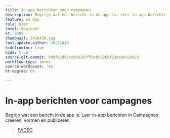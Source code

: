 ```yaml
---
title: In-app berichten voor campagnes
description: Begrijp wat een bericht in de app is. Leer in-app berichten in Campagnes creëren, vormen en publiceren.
feature: In App
role: User
level: Beginner
kt: 9499
thumbnail: 3410430.jpg
last-update-author: 20221018
hidefromtoc: true
hide: true
source-git-commit: bd8fe7d95ccb40197ff8cbb826bf22ea9c918883
workflow-type: tm+mt
source-wordcount: '42'
ht-degree: 0%

---
```


# In-app berichten voor campagnes

Begrijp wat een bericht in de app is. Leer in-app berichten in Campagnes creëren, vormen en publiceren.

>[!VIDEO](https://video.tv.adobe.com/v/3410430?quality=12&learn=on)

